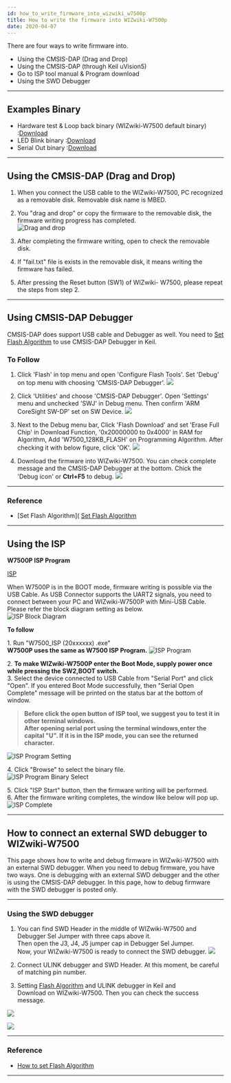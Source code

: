 ```yaml
---
id: how_to_write_firmware_into_wizwiki_w7500p
title: How to write the firmware into WIZwiki-W7500p
date: 2020-04-07
---
```


There are four ways to write firmware into.  
 
   * Using the CMSIS-DAP (Drag and Drop)
   * Using the CMSIS-DAP (through Keil uVision5)
   * Go to ISP tool manual & Program download
   * Using the SWD Debugger

-----


## Examples Binary

   * Hardware test & Loop back binary (WIZwiki-W7500 default binary) :[Download](/img/products/w7500/overview/w7500x_wztoe_manu.zip)
   * LED Blink binary :[Download](/img/products/w7500/overview/wizwki-w7500_led_blink.zip)
   * Serial Out binary :[Download](/img/products/w7500/overview/wizwki-w7500_serial_led.zip)

-----

## Using the CMSIS-DAP (Drag and Drop)

1. When you connect the USB cable to the WIZwiki-W7500, PC recognized as a removable disk. Removable disk name is MBED.

2. You "drag and drop" or copy the firmware to the removable disk, the firmware writing progress has completed.  
![Drag and drop](/img/products/w7500/overview/drap_n_drop.png)

3. After completing the firmware writing, open to check the removable disk.

4. If "fail.txt" file is exists in the removable disk, it means writing the firmware has failed.

5. After pressing the Reset button (SW1) of WIZwiki- W7500, please repeat the steps from step 2.

-----

## Using CMSIS-DAP Debugger

CMSIS-DAP does support USB cable and Debugger as well. You need to [Set Flash Algorithm](how_to_debug_wizwiki_w7500#set-flash-algorithm) to use CMSIS-DAP Debugger in Keil.  

### To Follow

1. Click 'Flash' in top menu and open 'Configure Flash Tools'. Set 'Debug' on top menu with choosing 'CMSIS-DAP Debugger'. 
![](/img/products/wizwiki_w7500/cmsis_debug_1.jpg)

2. Click 'Utilities' and choose 'CMSIS-DAP Debugger'. Open 'Settings' menu and unchecked 'SWJ' in Debug menu. Then confirm 'ARM CoreSight SW-DP' set on SW Device. 
![](/img/products/wizwiki_w7500/cmsis_debug_2-1.jpg)

3. Next to the Debug menu bar, Click 'Flash Download' and set 'Erase Full Chip' in Download Function, '0x20000000 to 0x4000' in RAM for Algorithm, Add 'W7500_128KB_FLASH' on Programming Algorithm. After checking it with below figure, click 'OK'. 
![](/img/products/wizwiki_w7500/cmsis_debug_3-1.jpg)  

4. Download the firmware into WIZwiki-W7500. You can check complete message and the CMSIS-DAP Debugger at the bottom. Chick the 'Debug icon' or **Ctrl+F5** to debug. 
![](/img/products/wizwiki_w7500/cmsis_debug_4.jpg)

-----

### Reference

 * [Set Flash Algorithm]( [Set Flash Algorithm](how_to_debug_wizwiki_w7500p#set-flash-algorithm)

-----


## Using the ISP



**W7500P ISP Program**

[ISP](../../iMCU/W7500/documents/appnote/How_to_use_ISP_tool)


When W7500P is in the BOOT mode, firmware writing is possible via the
USB Cable. As USB Connector supports the UART2 signals, you need to
connect between your PC and WIZwiki-W7500P with Mini-USB Cable.  
Please refer the block diagram setting as below.  
![ISP Block Diagram](/img/products/wizwiki_w7500p/start_getting_started/write_firmware/wizwiki_w7500p_isp.png)

**To follow**

1\. Run "W7500\_ISP (20xxxxxx) .exe"  
**W7500P uses the same as W7500 ISP Program.** ![ISP Program](/img/products/wizwiki_w7500/getting_started/isp.png)

2\. **To make WIZwiki-W7500P enter the Boot Mode, supply power once
while pressing the SW2,BOOT switch.**  
3\. Select the device connected to USB Cable from "Serial Port" and
click "Open". If you entered Boot Mode successfully, then "Serial Open
Complete" message will be printed on the status bar at the bottom of
window.  

> **Before click the open button of ISP tool, we suggest you to test it
> in other terminal windows.  
> After opening serial port using the terminal windows,enter the capital
> "U". If it is in the ISP mode, you can see the returned character.**

![ISP Program Setting](/img/products/wizwiki_w7500/getting_started/isp_set.png)

4\. Click "Browse" to select the binary file.  
![ISP Program Binary Select](/img/products/wizwiki_w7500/getting_started/isp_start.png)

5\. Click "ISP Start" button, then the firmware writing will be
performed.  
6\. After the firmware writing completes, the window like below will pop
up.  
![ISP Complete](/img/products/wizwiki_w7500/getting_started/isp_complete.png)

-----

## How to connect an external SWD debugger to WIZwiki-W7500

This page shows how to write and debug firmware in WIZwiki-W7500 with an external SWD debugger. When you need to debug firmware, you have two ways. One is debugging with an external SWD debugger and the other is using the CMSIS-DAP debugger. In this page, how to debug firmware with the SWD debugger is posted only.

----

### Using the SWD debugger


1. You can find SWD Header in the middle of WIZwiki-W7500 and Debugger Sel Jumper with three caps above it.  
Then open the J3, J4, J5 jumper cap in Debugger Sel Jumper.  
Now, your WIZwiki-W7500 is ready to connect the SWD debugger.
![](/img/products/wizwiki_w7500/swd_header_debugger_jumper.png)  
 
2. Connect ULINK debugger and SWD Header. At this moment, be careful of matching pin number.

3. Setting [Flash Algorithm](how_to_debug_wizwiki_w7500#set-flash-algorithm) and ULINK debugger in Keil and  
Download on WIZwiki-W7500. Then you can check the success message.

![](/img/products/wizwiki_w7500/set_ulink_in_keil5.png)

![](/img/products/wizwiki_w7500/set_flash_in_keil.png)

---

### Reference

- [How to set Flash Algorithm](how_to_debug_wizwiki_w7500#set-flash-algorithm)

---

